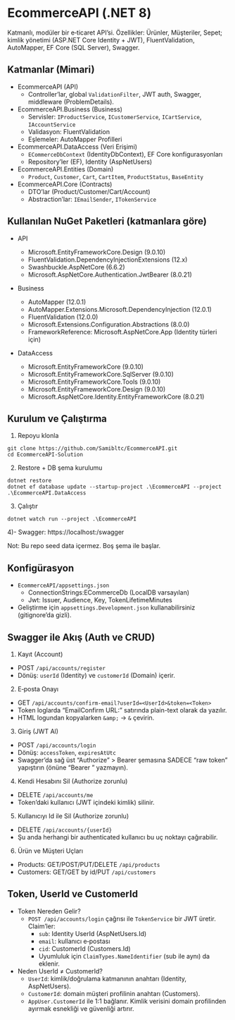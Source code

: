 # EcommerceAPI (.NET 8)

Katmanlı, modüler bir e‑ticaret API’si. Özellikler: Ürünler, Müşteriler, Sepet; kimlik yönetimi (ASP.NET Core Identity + JWT), FluentValidation, AutoMapper, EF Core (SQL Server), Swagger.

## Katmanlar (Mimari)

- EcommerceAPI (API)
  - Controller’lar, global `ValidationFilter`, JWT auth, Swagger, middleware (ProblemDetails).
- EcommerceAPI.Business (Business)
  - Servisler: `IProductService`, `ICustomerService`, `ICartService`, `IAccountService`
  - Validasyon: FluentValidation
  - Eşlemeler: AutoMapper Profilleri
- EcommerceAPI.DataAccess (Veri Erişimi)
  - `ECommerceDbContext` (IdentityDbContext), EF Core konfigurasyonları
  - Repository’ler (EF), Identity (AspNetUsers)
- EcommerceAPI.Entities (Domain)
  - `Product`, `Customer`, `Cart`, `CartItem`, `ProductStatus`, `BaseEntity`
- EcommerceAPI.Core (Contracts)
  - DTO’lar (Product/Customer/Cart/Account)
  - Abstraction’lar: `IEmailSender`, `ITokenService`

## Kullanılan NuGet Paketleri (katmanlara göre)

- API
  - Microsoft.EntityFrameworkCore.Design (9.0.10)
  - FluentValidation.DependencyInjectionExtensions (12.x)
  - Swashbuckle.AspNetCore (6.6.2)
  - Microsoft.AspNetCore.Authentication.JwtBearer (8.0.21)

- Business
  - AutoMapper (12.0.1)
  - AutoMapper.Extensions.Microsoft.DependencyInjection (12.0.1)
  - FluentValidation (12.0.0)
  - Microsoft.Extensions.Configuration.Abstractions (8.0.0)
  - FrameworkReference: Microsoft.AspNetCore.App (Identity türleri için)

- DataAccess
  - Microsoft.EntityFrameworkCore (9.0.10)
  - Microsoft.EntityFrameworkCore.SqlServer (9.0.10)
  - Microsoft.EntityFrameworkCore.Tools (9.0.10)
  - Microsoft.EntityFrameworkCore.Design (9.0.10)
  - Microsoft.AspNetCore.Identity.EntityFrameworkCore (8.0.21)


## Kurulum ve Çalıştırma

1) Repoyu klonla
```
git clone https://github.com/Samibltc/EcommerceAPI.git
cd EcommerceAPI-Solution   
```
2) Restore + DB şema kurulumu
```
dotnet restore
dotnet ef database update --startup-project .\EcommerceAPI --project .\EcommerceAPI.DataAccess
```
3) Çalıştır
```
dotnet watch run --project .\EcommerceAPI
```
4)- Swagger: https://localhost:<port>/swagger

Not: Bu repo seed data içermez. Boş şema ile başlar.

## Konfigürasyon

- `EcommerceAPI/appsettings.json`
  - ConnectionStrings:ECommerceDb (LocalDB varsayılan)
  - Jwt: Issuer, Audience, Key, TokenLifetimeMinutes
- Geliştirme için `appsettings.Development.json` kullanabilirsiniz (gitignore’da gizli).

## Swagger ile Akış (Auth ve CRUD)

1) Kayıt (Account)
- POST `/api/accounts/register`
- Dönüş: `userId` (Identity) ve `customerId` (Domain) içerir.

2) E‑posta Onayı
- GET `/api/accounts/confirm-email?userId=<UserId>&token=<Token>`
- Token loglarda “EmailConfirm URL:” satırında plain-text olarak da yazılır.
- HTML logundan kopyalarken `&amp;` → `&` çevirin.

3) Giriş (JWT Al)
- POST `/api/accounts/login`
- Dönüş: `accessToken`, `expiresAtUtc`
- Swagger’da sağ üst “Authorize” > Bearer şemasına SADECE “raw token” yapıştırın (önüne “Bearer ” yazmayın).


4) Kendi Hesabını Sil (Authorize zorunlu)
- DELETE `/api/accounts/me`
- Token’daki kullanıcı (JWT içindeki kimlik) silinir.

5) Kullanıcıyı Id ile Sil (Authorize zorunlu)
- DELETE `/api/accounts/{userId}`
- Şu anda herhangi bir authenticated kullanıcı bu uç noktayı çağırabilir.

6) Ürün ve Müşteri Uçları
- Products: GET/POST/PUT/DELETE `/api/products`
- Customers: GET/GET by id/PUT `/api/customers`

## Token, UserId ve CustomerId

- Token Nereden Gelir?
  - `POST /api/accounts/login` çağrısı ile `TokenService` bir JWT üretir. Claim’ler:
    - `sub`: Identity UserId (AspNetUsers.Id)
    - `email`: kullanıcı e‑postası
    - `cid`: CustomerId (Customers.Id)
    - Uyumluluk için `ClaimTypes.NameIdentifier` (sub ile aynı) da eklenir.
- Neden UserId ≠ CustomerId?
  - `UserId`: kimlik/doğrulama katmanının anahtarı (Identity, AspNetUsers).
  - `CustomerId`: domain müşteri profilinin anahtarı (Customers).
  - `AppUser.CustomerId` ile 1:1 bağlanır. Kimlik verisini domain profilinden ayırmak esnekliği ve güvenliği artırır.
